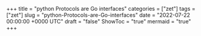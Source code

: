 +++
title = "python Protocols are Go interfaces"
categories = ["zet"]
tags = ["zet"]
slug = "python-Protocols-are-Go-interfaces"
date = "2022-07-22 00:00:00 +0000 UTC"
draft = "false"
ShowToc = "true"
mermaid = "true"
+++

